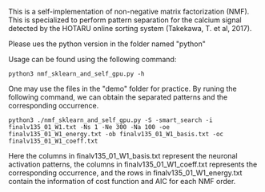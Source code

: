 This is a self-implementation of non-negative matrix factorization (NMF). This is specialized to perform pattern separation for the calcium signal detected by the HOTARU online sorting system (Takekawa, T. et al, 2017).

Please ues the python version in the folder named "python"

Usage can be found using the following command:

``python3 nmf_sklearn_and_self_gpu.py -h``

One may use the files in the "demo" folder for practice. By runing the following command, we can obtain the separated patterns and the corresponding occurrence.

``python3 ./nmf_sklearn_and_self_gpu.py -S -smart_search -i finalv135_01_W1.txt -Ns 1 -Ne 300 -Na 100 -oe finalv135_01_W1_energy.txt -ob finalv135_01_W1_basis.txt -oc finalv135_01_W1_coeff.txt``

Here the columns in finalv135_01_W1_basis.txt represent the neuronal activation patterns, the columns in finalv135_01_W1_coeff.txt represents the corresponding occurrence, and the rows in finalv135_01_W1_energy.txt contain the information of cost function and AIC for each NMF order.
